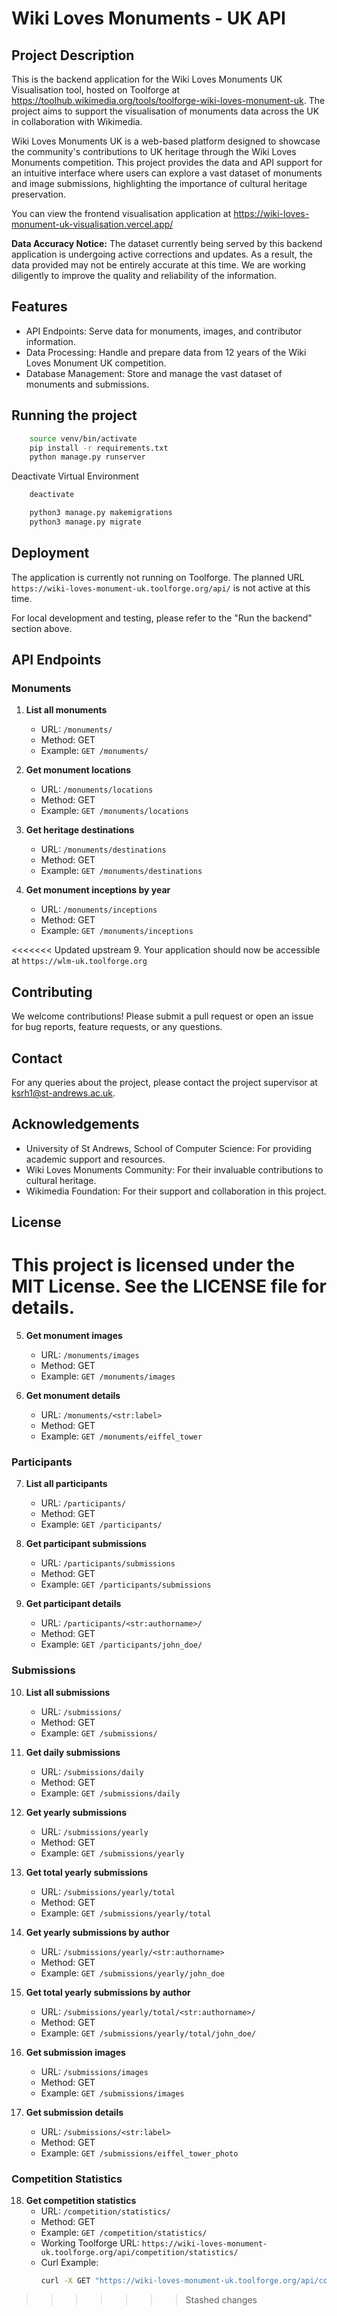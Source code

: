 # Wiki Loves Monuments - UK API

## Project Description

This is the backend application for the Wiki Loves Monuments UK Visualisation tool, hosted on Toolforge at https://toolhub.wikimedia.org/tools/toolforge-wiki-loves-monument-uk. The project aims to support the visualisation of monuments data across the UK in collaboration with Wikimedia. 

Wiki Loves Monuments UK is a web-based platform designed to showcase the community's contributions to UK heritage through the Wiki Loves Monuments competition. This project provides the data and API support for an intuitive interface where users can explore a vast dataset of monuments and image submissions, highlighting the importance of cultural heritage preservation.

You can view the frontend visualisation application at https://wiki-loves-monument-uk-visualisation.vercel.app/

**Data Accuracy Notice:** The dataset currently being served by this backend application is undergoing active corrections and updates. As a result, the data provided may not be entirely accurate at this time. We are working diligently to improve the quality and reliability of the information.

## Features

- API Endpoints: Serve data for monuments, images, and contributor information.
- Data Processing: Handle and prepare data from 12 years of the Wiki Loves Monument UK competition.
- Database Management: Store and manage the vast dataset of monuments and submissions.

## Running the project

```bash
    source venv/bin/activate
    pip install -r requirements.txt
    python manage.py runserver
```

Deactivate Virtual Environment

```bash
    deactivate
```

```bash
    python3 manage.py makemigrations
    python3 manage.py migrate
```

## Deployment

The application is currently not running on Toolforge. The planned URL `https://wiki-loves-monument-uk.toolforge.org/api/` is not active at this time.

For local development and testing, please refer to the "Run the backend" section above.

## API Endpoints

### Monuments

1. **List all monuments**
   - URL: `/monuments/`
   - Method: GET
   - Example: `GET /monuments/`

2. **Get monument locations**
   - URL: `/monuments/locations`
   - Method: GET
   - Example: `GET /monuments/locations`

3. **Get heritage destinations**
   - URL: `/monuments/destinations`
   - Method: GET
   - Example: `GET /monuments/destinations`

4. **Get monument inceptions by year**
   - URL: `/monuments/inceptions`
   - Method: GET
   - Example: `GET /monuments/inceptions`

<<<<<<< Updated upstream
9. Your application should now be accessible at `https://wlm-uk.toolforge.org`

## Contributing

We welcome contributions! Please submit a pull request or open an issue for bug reports, feature requests, or any questions.

## Contact

For any queries about the project, please contact the project supervisor at ksrh1@st-andrews.ac.uk.

## Acknowledgements

- University of St Andrews, School of Computer Science: For providing academic support and resources.
- Wiki Loves Monuments Community: For their invaluable contributions to cultural heritage.
- Wikimedia Foundation: For their support and collaboration in this project.

## License

This project is licensed under the MIT License. See the LICENSE file for details.
=======
5. **Get monument images**
   - URL: `/monuments/images`
   - Method: GET
   - Example: `GET /monuments/images`

6. **Get monument details**
   - URL: `/monuments/<str:label>`
   - Method: GET
   - Example: `GET /monuments/eiffel_tower`

### Participants

7. **List all participants**
   - URL: `/participants/`
   - Method: GET
   - Example: `GET /participants/`

8. **Get participant submissions**
   - URL: `/participants/submissions`
   - Method: GET
   - Example: `GET /participants/submissions`

9. **Get participant details**
   - URL: `/participants/<str:authorname>/`
   - Method: GET
   - Example: `GET /participants/john_doe/`

### Submissions

10. **List all submissions**
    - URL: `/submissions/`
    - Method: GET
    - Example: `GET /submissions/`

11. **Get daily submissions**
    - URL: `/submissions/daily`
    - Method: GET
    - Example: `GET /submissions/daily`

12. **Get yearly submissions**
    - URL: `/submissions/yearly`
    - Method: GET
    - Example: `GET /submissions/yearly`

13. **Get total yearly submissions**
    - URL: `/submissions/yearly/total`
    - Method: GET
    - Example: `GET /submissions/yearly/total`

14. **Get yearly submissions by author**
    - URL: `/submissions/yearly/<str:authorname>`
    - Method: GET
    - Example: `GET /submissions/yearly/john_doe`

15. **Get total yearly submissions by author**
    - URL: `/submissions/yearly/total/<str:authorname>/`
    - Method: GET
    - Example: `GET /submissions/yearly/total/john_doe/`

16. **Get submission images**
    - URL: `/submissions/images`
    - Method: GET
    - Example: `GET /submissions/images`

17. **Get submission details**
    - URL: `/submissions/<str:label>`
    - Method: GET
    - Example: `GET /submissions/eiffel_tower_photo`

### Competition Statistics

18. **Get competition statistics**
    - URL: `/competition/statistics/`
    - Method: GET
    - Example: `GET /competition/statistics/`
    - Working Toolforge URL: `https://wiki-loves-monument-uk.toolforge.org/api/competition/statistics/`
    - Curl Example:
      ```bash
      curl -X GET "https://wiki-loves-monument-uk.toolforge.org/api/competition/statistics/" -H "Accept: application/json"
      ```
>>>>>>> Stashed changes
